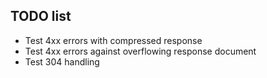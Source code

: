 ## TODO list

 * Test 4xx errors with compressed response
 * Test 4xx errors against overflowing response document
 * Test 304 handling
 